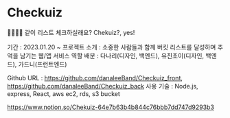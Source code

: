 # Checkuiz

👨‍👨‍👧‍👧 같이 리스트 체크하실래요? Chekuiz?, yes!

기간 : 2023.01.20 ~
프로젝트 소개 : 소중한 사람들과 함께 버킷 리스트를 달성하며 추억을 남기는 웹/앱 서비스
역할 배분 : 다나리(디자인, 백엔드), 유진초이(디자인, 백엔드), 가드니(프런트엔드)

Github URL : https://github.com/danaleeBand/Checkuiz_front, https://github.com/danaleeBand/Checkuiz_back
사용 기술 : Node.js, express, React, aws ec2, rds, s3 bucket


https://www.notion.so/Chekuiz-64e7b63b4b844c76bbb7dd747d9293b3

